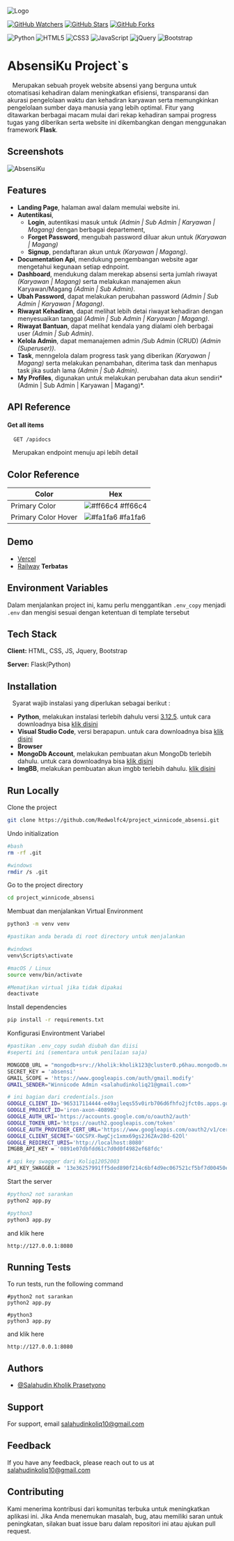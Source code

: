 
![Logo](https://i.ibb.co.com/Nr4prRB/absensiku-logo.png)


[![GitHub Watchers](https://img.shields.io/github/watchers/RedwolfC4/project_winnicode_absensi?style=flat&logo=github)](https://github.com/RedwolfC4/project_winnicode_absensi/watchers) [![GitHub Stars](https://img.shields.io/github/stars/RedwolfC4/project_winnicode_absensi?style=flat&logo=github)](https://github.com/RedwolfC4/project_winnicode_absensi/stargazers) [![GitHub Forks](https://img.shields.io/github/forks/RedwolfC4/project_winnicode_absensi?style=flat&logo=github)](https://github.com/RedwolfC4/project_winnicode_absensi/network/members)

![Python](https://img.shields.io/badge/Python_3.12.5-3776AB?style=flat&logo=python&logoColor=white)
![HTML5](https://img.shields.io/badge/HTML5-E34F26?style=flat&logo=html5&logoColor=white)
![CSS3](https://img.shields.io/badge/CSS3-1572B6?style=flat&logo=css3&logoColor=white)
![JavaScript](https://img.shields.io/badge/JavaScript-F7DF1E?style=flat&logo=javascript&logoColor=black)
![jQuery](https://img.shields.io/badge/jQuery_3.7.1-0769AD?style=flat&logo=jquery&logoColor=white)
![Bootstrap](https://img.shields.io/badge/Bootstrap_5.3.3-563D7C?style=flat&logo=bootstrap&logoColor=white)
# AbsensiKu Project`s

&nbsp;&nbsp;&nbsp;Merupakan sebuah proyek website absensi yang berguna untuk otomatisasi kehadiran dalam meningkatkan efisiensi, transparansi dan akurasi pengelolaan waktu dan kehadiran karyawan serta memungkinkan pengelolaan sumber daya manusia yang lebih optimal. Fitur yang ditawarkan berbagai macam mulai dari rekap kehadiran sampai progress tugas yang diberikan serta website ini dikembangkan dengan menggunakan framework **Flask**.




## Screenshots

![AbsensiKu](https://i.ibb.co.com/vzfgQWm/Screenshot-2024-12-26-142502.png)


## Features
- **Landing Page**, halaman awal dalam memulai website ini.
- **Autentikasi**, 
    - **Login**, autentikasi masuk untuk *(Admin | Sub Admin | Karyawan | Magang)* dengan berbagai departement,  
    - **Forget Password**, mengubah password diluar akun untuk *(Karyawan | Magang)*
    - **Signup**, pendaftaran akun untuk *(Karyawan | Magang)*.
- **Documentation Api**, mendukung pengembangan website agar mengetahui kegunaan setiap ednpoint.
- **Dashboard**, mendukung dalam merekap absensi serta jumlah riwayat *(Karyawan | Magang)* serta melakukan manajemen akun Karyawan/Magang *(Admin | Sub Admin)*.
- **Ubah Password**, dapat melakukan perubahan password *(Admin | Sub Admin | Karyawan | Magang)*.
- **Riwayat Kehadiran**, dapat melihat lebih detai riwayat kehadiran dengan menyesuaikan tanggal *(Admin | Sub Admin | Karyawan | Magang)*.
- **Riwayat Bantuan**, dapat melihat kendala yang dialami oleh berbagai user *(Admin | Sub Admin)*.
- **Kelola Admin**, dapat memanajemen admin /Sub Admin (CRUD) *(Admin (Superuser))*.
- **Task**, menngelola dalam progress task yang diberikan *(Karyawan | Magang)* serta melakukan penambahan, diterima task dan menhapus task jika sudah lama *(Admin | Sub Admin)*.
- **My Profiles**, digunakan untuk melakukan perubahan data akun sendiri*(Admin | Sub Admin | Karyawan | Magang)*.



## API Reference

#### Get all items

```http
  GET /apidocs
```
&nbsp;&nbsp;&nbsp;Merupakan endpoint menuju api lebih detail

## Color Reference

| Color             | Hex                                                                |
| ----------------- | ------------------------------------------------------------------ |
| Primary Color | ![#ff66c4](https://via.placeholder.com/10/ff66c4?text=+) #ff66c4 |
| Primary Color Hover | ![#fa1fa6](https://via.placeholder.com/10/fa1fa6?text=+) #fa1fa6 |


## Demo

- [Vercel](https://absensiku.vercel.app/)
- [Railway](https://absensiku.up.railway.app/) **Terbatas**


## Environment Variables

Dalam menjalankan project ini, kamu perlu menggantikan `.env_copy` menjadi `.env` dan mengisi sesuai dengan ketentuan di template tersebut


## Tech Stack

**Client:** HTML, CSS, JS, Jquery, Bootstrap

**Server:** Flask(Python)


## Installation
&nbsp;&nbsp;&nbsp;Syarat wajib instalasi yang diperlukan sebagai berikut : 

- **Python**, melakukan instalasi terlebih dahulu versi [3.12.5](https://www.python.org/downloads/release/python-3125/). untuk cara downloadnya bisa [klik disini](https://dqlab.id/cara-download-python-lengkap-dengan-panduan-setupnya)
- **Visual Studio Code**, versi berapapun. untuk cara downloadnya bisa [klik disini](https://www.elztech.com/cara-download-dan-installasi-visual-studio-code/)
- **Browser**
- **MongoDb Account**, melakukan pembuatan akun MongoDb terlebih dahulu. untuk cara downloadnya bisa [klik disini](https://youtu.be/2_98lTrB5NI?si=0aH2uL3DCRozgC9n)
- **ImgBB**, melakukan pembuatan akun imgbb terlebih dahulu. [klik disini](https://imgbb.com/)
## Run Locally

Clone the project

```bash
git clone https://github.com/Redwolfc4/project_winnicode_absensi.git
```

Undo initialization
```bash
#bash
rm -rf .git

#windows
rmdir /s .git
```

Go to the project directory

```bash
cd project_winnicode_absensi
```

Membuat dan menjalankan Virtual Environment
```bash
python3 -m venv venv

#pastikan anda berada di root directory untuk menjalankan

#windows
venv\Scripts\activate

#macOS / Linux
source venv/bin/activate

#Mematikan virtual jika tidak dipakai
deactivate
```


Install dependencies

```bash
pip install -r requirements.txt
```

Konfigurasi Environtment Variabel
```bash
#pastikan .env_copy sudah diubah dan diisi 
#seperti ini (sementara untuk penilaian saja)

MONGODB_URL = "mongodb+srv://kholik:kholik123@cluster0.p6hau.mongodb.net/?retryWrites=true&w=majority&appName=Cluster0"
SECRET_KEY = 'absensi'
GMAIL_SCOPE = 'https://www.googleapis.com/auth/gmail.modify'
GMAIL_SENDER="Winnicode Admin <salahudinkoliq21@gmail.com>"

# ini bagian dari credentials.json
GOOGLE_CLIENT_ID='965317114444-e49ajleqs55v0irb706d6fhfo2jfct0s.apps.googleusercontent.com'
GOOGLE_PROJECT_ID='iron-axon-408902'
GOOGLE_AUTH_URI='https://accounts.google.com/o/oauth2/auth'
GOOGLE_TOKEN_URI='https://oauth2.googleapis.com/token'
GOOGLE_AUTH_PROVIDER_CERT_URL='https://www.googleapis.com/oauth2/v1/certs'
GOOGLE_CLIENT_SECRET='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'
GOOGLE_REDIRECT_URIS='http://localhost:8080'
IMGBB_API_KEY = '0891e07dbfdd61c7d0d0f4982ef68fdc'

# api key swagger dari Koliq12052003
API_KEY_SWAGGER = '13e36257991ff5ded890f214c6bf4d9ec067521cf5bf7d00450e3d76b015ba06' 
```


Start the server

```bash
#python2 not sarankan
python2 app.py

#python3
python3 app.py
```

and klik here

`http://127.0.0.1:8080`


## Running Tests

To run tests, run the following command

```
#python2 not sarankan
python2 app.py

#python3
python3 app.py

```

and klik here

`http://127.0.0.1:8080`


## Authors

- [@Salahudin Kholik Prasetyono](https://github.com/Redwolfc4)


## Support

For support, email [salahudinkoliq10@gmail.com](mailto:salahudinkoliq10@gmail.com)


## Feedback

If you have any feedback, please reach out to us at [salahudinkoliq10@gmail.com](mailto:salahudinkoliq10@gmail.com)


## Contributing

Kami menerima kontribusi dari komunitas terbuka untuk meningkatkan aplikasi ini. Jika Anda menemukan masalah, bug, atau memiliki saran untuk peningkatan, silakan buat issue baru dalam repositori ini atau ajukan pull request.

